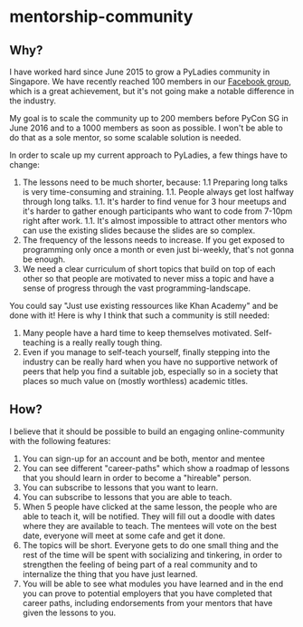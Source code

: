 # mentorship-community

## Why?

I have worked hard since June 2015 to grow a PyLadies community in Singapore.
We have recently reached 100 members in our
[Facebook group](https://www.facebook.com/groups/pyladiessg/), which is a great
achievement, but it's not going make a notable difference in the industry.

My goal is to scale the community up to 200 members before PyCon SG in June
2016 and to a 1000 members as soon as possible. I won't be able to do that as
a sole mentor, so some scalable solution is needed.

In order to scale up my current approach to PyLadies, a few things have to
change:

1. The lessons need to be much shorter, because:
1.1 Preparing long talks is very time-consuming and straining.
1.1. People always get lost halfway through long talks.
1.1. It's harder to find venue for 3 hour meetups and it's harder to gather
     enough participants who want to code from 7-10pm right after work.
1.1. It's almost impossible to attract other mentors who can use the existing
     slides because the slides are so complex.
1. The frequency of the lessons needs to increase. If you get exposed to
   programming only once a month or even just bi-weekly, that's not gonna be
   enough.
1. We need a clear curriculum of short topics that build on top of each other
   so that people are motivated to never miss a topic and have a sense of
   progress through the vast programming-landscape.

You could say "Just use existing ressources like Khan Academy" and be done with
it! Here is why I think that such a community is still needed:

1. Many people have a hard time to keep themselves motivated. Self-teaching is
   a really really tough thing.
1. Even if you manage to self-teach yourself, finally stepping into the
   industry can be really hard when you have no supportive network of peers
   that help you find a suitable job, especially so in a society that places so
   much value on (mostly worthless) academic titles.

## How?

I believe that it should be possible to build an engaging online-community with
the following features:

1. You can sign-up for an account and be both, mentor and mentee
1. You can see different "career-paths" which show a roadmap of lessons that
   you should learn in order to become a "hireable" person.
1. You can subscribe to lessons that you want to learn.
1. You can subscribe to lessons that you are able to teach.
1. When 5 people have clicked at the same lesson, the people who are able to
   teach it, will be notified. They will fill out a doodle with dates where
   they are available to teach. The mentees will vote on the best date,
   everyone will meet at some cafe and get it done.
1. The topics will be short. Everyone gets to do one small thing and the rest
   of the time will be spent with socializing and tinkering, in order to
   strengthen the feeling of being part of a real community and to internalize
   the thing that you have just learned.
1. You will be able to see what modules you have learned and in the end you can
   prove to potential employers that you have completed that career paths,
   including endorsements from your mentors that have given the lessons to
   you.
